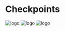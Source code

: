 # Checkpoints
 
![logo](https://user-images.githubusercontent.com/48725508/181080582-1bffeb20-c23c-4e24-846e-9ceaf8c1e5c7.png)
![logo](https://user-images.githubusercontent.com/48725508/181080721-18b57f72-6d5a-454e-9dab-8e36958d5bc6.png)
![logo](https://user-images.githubusercontent.com/48725508/181080950-3429df8c-ae54-4a75-92a1-9e55e919b746.png)
